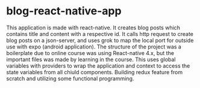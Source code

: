 # blog-react-native-app
This application is made with react-native. It creates blog posts which contains title and content with a respective id. It calls http request to create blog posts on a json-server, and uses grok to map the local port for outside use with expo (android application). The structure of the project was a boilerplate due to online course was using React-native 4.x, but the important files was made by learning in the course. This uses global variables with providers to wrap the application and context to access the state variables from all chiuld components. Building redux feature from scratch and utilizing some functional programming. 
